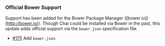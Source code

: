 ### Official Bower Support

Support has been added for the Bower Package Manager ([bower.io])(<http://bower.io/>). Though
Chai could be installed via Bower in the past, this update adds official support via the `bower.json`
specification file.

* [#175](https://github.com/chaijs/chai/issues/175) Add `bower.json`.
